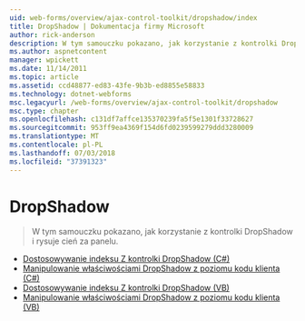 ```yaml
---
uid: web-forms/overview/ajax-control-toolkit/dropshadow/index
title: DropShadow | Dokumentacja firmy Microsoft
author: rick-anderson
description: W tym samouczku pokazano, jak korzystanie z kontrolki DropShadow i rysuje cień za panelu.
ms.author: aspnetcontent
manager: wpickett
ms.date: 11/14/2011
ms.topic: article
ms.assetid: ccd48877-ed83-43fe-9b3b-ed8855e58833
ms.technology: dotnet-webforms
msc.legacyurl: /web-forms/overview/ajax-control-toolkit/dropshadow
msc.type: chapter
ms.openlocfilehash: c131df7affce135370239fa5f5e1301f33728627
ms.sourcegitcommit: 953ff9ea4369f154d6fd0239599279ddd3280009
ms.translationtype: MT
ms.contentlocale: pl-PL
ms.lasthandoff: 07/03/2018
ms.locfileid: "37391323"
---
```

<a name="dropshadow"></a>DropShadow
====================
> W tym samouczku pokazano, jak korzystanie z kontrolki DropShadow i rysuje cień za panelu.


- [Dostosowywanie indeksu Z kontrolki DropShadow (C#)](adjusting-the-z-index-of-a-dropshadow-cs.md)
- [Manipulowanie właściwościami DropShadow z poziomu kodu klienta (C#)](manipulating-dropshadow-properties-from-client-code-cs.md)
- [Dostosowywanie indeksu Z kontrolki DropShadow (VB)](adjusting-the-z-index-of-a-dropshadow-vb.md)
- [Manipulowanie właściwościami DropShadow z poziomu kodu klienta (VB)](manipulating-dropshadow-properties-from-client-code-vb.md)
